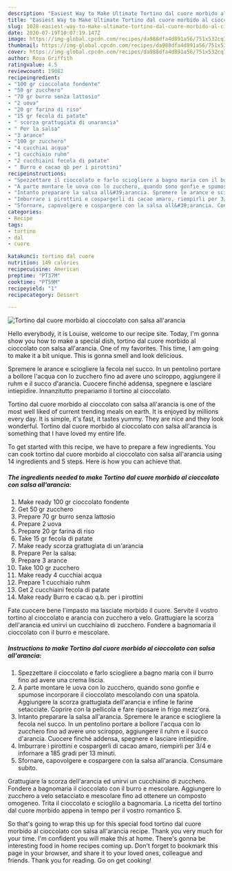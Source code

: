 ```yaml
---
description: "Easiest Way to Make Ultimate Tortino dal cuore morbido al cioccolato con salsa all&amp;#39;arancia"
title: "Easiest Way to Make Ultimate Tortino dal cuore morbido al cioccolato con salsa all&amp;#39;arancia"
slug: 1028-easiest-way-to-make-ultimate-tortino-dal-cuore-morbido-al-cioccolato-con-salsa-all-and-39-arancia
date: 2020-07-19T10:07:19.147Z
image: https://img-global.cpcdn.com/recipes/da988dfa4d891a56/751x532cq70/tortino-dal-cuore-morbido-al-cioccolato-con-salsa-allarancia-recipe-main-photo.jpg
thumbnail: https://img-global.cpcdn.com/recipes/da988dfa4d891a56/751x532cq70/tortino-dal-cuore-morbido-al-cioccolato-con-salsa-allarancia-recipe-main-photo.jpg
cover: https://img-global.cpcdn.com/recipes/da988dfa4d891a56/751x532cq70/tortino-dal-cuore-morbido-al-cioccolato-con-salsa-allarancia-recipe-main-photo.jpg
author: Rosa Griffith
ratingvalue: 4.5
reviewcount: 19082
recipeingredient:
- "100 gr cioccolato fondente"
- "50 gr zucchero"
- "70 gr burro senza lattosio"
- "2 uova"
- "20 gr farina di riso"
- "15 gr fecola di patate"
- " scorza grattugiata di unarancia"
- " Per la salsa"
- "3 arance"
- "100 gr zucchero"
- "4 cucchiai acqua"
- "1 cucchiaio ruhm"
- "2 cucchiaini fecola di patate"
- " Burro e cacao qb per i pirottini"
recipeinstructions:
- "Spezzettare il cioccolato e farlo sciogliere a bagno maria con il burro fino ad avere una crema liscia."
- "A parte montare le uova con lo zucchero, quando sono gonfie e spumose incorporare il cioccolato mescolando con una spatola. Aggiungere la scorza grattugiata dell&#39;arancia e infine le farine setacciate. Coprire con la pellicola e fare riposare in frigo mezz&#39;ora."
- "Intanto preparare la salsa all&#39;arancia. Spremere le arance e sciogliere la fecola nel succo. In un pentolino portare a bollore l&#39;acqua con lo zucchero fino ad avere uno sciroppo, aggiungere il ruhm e il succo d&#39;arancia. Cuocere finché addensa, spegnere e lasciare intiepidire."
- "Imburrare i pirottini e cospargerli di cacao amaro, riempirli per 3/4 e infornare a 185 gradi per 13 minuti."
- "Sfornare, capovolgere e cospargere con la salsa all&#39;arancia. Consumare subito."
categories:
- Recipe
tags:
- tortino
- dal
- cuore

katakunci: tortino dal cuore 
nutrition: 149 calories
recipecuisine: American
preptime: "PT37M"
cooktime: "PT59M"
recipeyield: "1"
recipecategory: Dessert

---
```



![Tortino dal cuore morbido al cioccolato con salsa all&#39;arancia](https://img-global.cpcdn.com/recipes/da988dfa4d891a56/751x532cq70/tortino-dal-cuore-morbido-al-cioccolato-con-salsa-allarancia-recipe-main-photo.jpg)

Hello everybody, it is Louise, welcome to our recipe site. Today, I'm gonna show you how to make a special dish, tortino dal cuore morbido al cioccolato con salsa all&#39;arancia. One of my favorites. This time, I am going to make it a bit unique. This is gonna smell and look delicious.

Spremere le arance e sciogliere la fecola nel succo. In un pentolino portare a bollore l&#39;acqua con lo zucchero fino ad avere uno sciroppo, aggiungere il ruhm e il succo d&#39;arancia. Cuocere finché addensa, spegnere e lasciare intiepidire. Innanzitutto prepariamo il tortino al cioccolato.

Tortino dal cuore morbido al cioccolato con salsa all&#39;arancia is one of the most well liked of current trending meals on earth. It is enjoyed by millions every day. It is simple, it's fast, it tastes yummy. They are nice and they look wonderful. Tortino dal cuore morbido al cioccolato con salsa all&#39;arancia is something that I have loved my entire life.


To get started with this recipe, we have to prepare a few ingredients. You can cook tortino dal cuore morbido al cioccolato con salsa all&#39;arancia using 14 ingredients and 5 steps. Here is how you can achieve that.

<!--inarticleads1-->

##### The ingredients needed to make Tortino dal cuore morbido al cioccolato con salsa all&#39;arancia:

1. Make ready 100 gr cioccolato fondente
1. Get 50 gr zucchero
1. Prepare 70 gr burro senza lattosio
1. Prepare 2 uova
1. Prepare 20 gr farina di riso
1. Take 15 gr fecola di patate
1. Make ready  scorza grattugiata di un&#39;arancia
1. Prepare  Per la salsa:
1. Prepare 3 arance
1. Take 100 gr zucchero
1. Make ready 4 cucchiai acqua
1. Prepare 1 cucchiaio ruhm
1. Get 2 cucchiaini fecola di patate
1. Make ready  Burro e cacao q.b. per i pirottini


Fate cuocere bene l&#39;impasto ma lasciate morbido il cuore. Servite il vostro tortino al cioccolato e arancia con zucchero a velo. Grattugiare la scorza dell&#39;arancia ed unirvi un cucchiaino di zucchero. Fondere a bagnomaria il cioccolato con il burro e mescolare. 

<!--inarticleads2-->

##### Instructions to make Tortino dal cuore morbido al cioccolato con salsa all&#39;arancia:

1. Spezzettare il cioccolato e farlo sciogliere a bagno maria con il burro fino ad avere una crema liscia.
1. A parte montare le uova con lo zucchero, quando sono gonfie e spumose incorporare il cioccolato mescolando con una spatola. Aggiungere la scorza grattugiata dell&#39;arancia e infine le farine setacciate. Coprire con la pellicola e fare riposare in frigo mezz&#39;ora.
1. Intanto preparare la salsa all&#39;arancia. Spremere le arance e sciogliere la fecola nel succo. In un pentolino portare a bollore l&#39;acqua con lo zucchero fino ad avere uno sciroppo, aggiungere il ruhm e il succo d&#39;arancia. Cuocere finché addensa, spegnere e lasciare intiepidire.
1. Imburrare i pirottini e cospargerli di cacao amaro, riempirli per 3/4 e infornare a 185 gradi per 13 minuti.
1. Sfornare, capovolgere e cospargere con la salsa all&#39;arancia. Consumare subito.


Grattugiare la scorza dell&#39;arancia ed unirvi un cucchiaino di zucchero. Fondere a bagnomaria il cioccolato con il burro e mescolare. Aggiungere lo zucchero a velo setacciato e mescolare fino ad ottenere un composto omogeneo. Trita il cioccolato e scioglilo a bagnomaria. La ricetta del tortino dal cuore morbido appena in tempo per il vostro romantico S. 

So that's going to wrap this up for this special food tortino dal cuore morbido al cioccolato con salsa all&#39;arancia recipe. Thank you very much for your time. I'm confident you will make this at home. There's gonna be interesting food in home recipes coming up. Don't forget to bookmark this page in your browser, and share it to your loved ones, colleague and friends. Thank you for reading. Go on get cooking!
